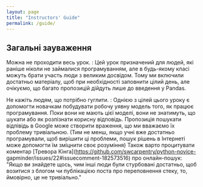 ```yaml
---
layout: page
title: "Instructors' Guide"
permalink: /guide/
---
```


## Загальні зауваження

Можна не проходити весь урок.
:   Цей урок призначений для людей, які раніше ніколи не займалися програмуванням, 
    але в будь-якому класі можуть брати участь люди з великим досвідом.
    Тому ми включили достатньо матеріалу, щоб при необхідності заповнити цілий день, 
    але очікуємо, що багато пропозицій дійдуть лише до введення у Pandas.

Не кажіть людям, що потрібно гуглити.
:   Однією з цілей цього уроку 
    є допомогти новачкам побудувати робочу уявну модель того, як працює програмування.
    Поки вони не мають цієї моделі, 
   вони не знатимуть, що шукати або як розпізнати корисну відповідь.
    Пропозиція пошукати відпівідь в Google може створити враження, що ми вважаємо їх проблему тривіальною.
    (Тим не менш, якщо учні вже достатньо програмували, щоб вирішити ці проблеми, 
    пошук рішень в Інтернеті може допомогти їм зміцнити своє розуміння)
    Також варто процитувати коментар 
 [Тревора Кінга](https://github.com/swcarpentry/python-novice-
    gapminder/issues/22#issuecomment-182573516)
    про онлайн-пошук:
    "Якщо ви знайдете щось, 
    чим інші люди були стурбовані достатньо, щоб возитися з блогом чи публікацією поста про переповнення стеку, 
    то, ймовірно, це не тривіально."

